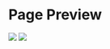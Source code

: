 # Page Preview
<img src="https://i.imgur.com/7D3Vj7J.png">
<img src="https://i.imgur.com/CdJEJEK.png">
